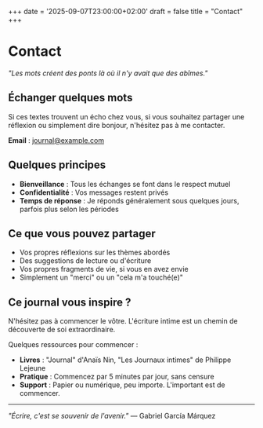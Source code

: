 +++
date = '2025-09-07T23:00:00+02:00'
draft = false
title = "Contact"
+++

# Contact

*"Les mots créent des ponts là où il n'y avait que des abîmes."*

## Échanger quelques mots

Si ces textes trouvent un écho chez vous, si vous souhaitez partager une réflexion ou simplement dire bonjour, n'hésitez pas à me contacter.

**Email** : [journal@example.com](mailto:journal@example.com)

## Quelques principes

- **Bienveillance** : Tous les échanges se font dans le respect mutuel
- **Confidentialité** : Vos messages restent privés
- **Temps de réponse** : Je réponds généralement sous quelques jours, parfois plus selon les périodes

## Ce que vous pouvez partager

- Vos propres réflexions sur les thèmes abordés
- Des suggestions de lecture ou d'écriture
- Vos propres fragments de vie, si vous en avez envie
- Simplement un "merci" ou un "cela m'a touché(e)"

## Ce journal vous inspire ?

N'hésitez pas à commencer le vôtre. L'écriture intime est un chemin de découverte de soi extraordinaire.

Quelques ressources pour commencer :
- **Livres** : "Journal" d'Anaïs Nin, "Les Journaux intimes" de Philippe Lejeune
- **Pratique** : Commencez par 5 minutes par jour, sans censure
- **Support** : Papier ou numérique, peu importe. L'important est de commencer.

---

*"Écrire, c'est se souvenir de l'avenir."* — Gabriel García Márquez